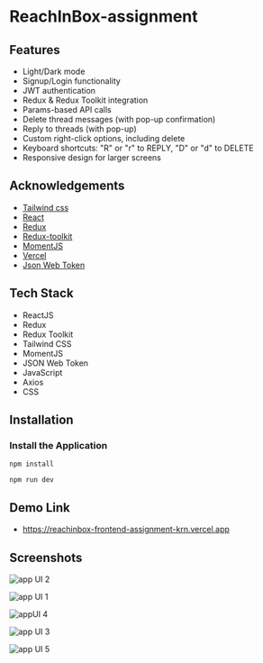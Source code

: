 
# ReachInBox-assignment 


## Features

- Light/Dark mode
- Signup/Login functionality
- JWT authentication
- Redux & Redux Toolkit integration
- Params-based API calls
- Delete thread messages (with pop-up confirmation)
- Reply to threads (with pop-up)
- Custom right-click options, including delete
- Keyboard shortcuts: "R" or "r" to REPLY, "D" or "d" to DELETE
- Responsive design for larger screens


## Acknowledgements


 - [Tailwind css](https://tailwindcss.com/)
 - [React](https://react.dev/)
 - [Redux](https://redux.js.org/)
 - [Redux-toolkit](https://redux-toolkit.js.org/)
 - [MomentJS](https://momentjs.com/)
 - [Vercel](https://vercel.com/)
 - [Json Web Token](https://www.npmjs.com/package/jsonwebtoken)


## Tech Stack 

- ReactJS
- Redux
- Redux Toolkit
- Tailwind CSS
- MomentJS
- JSON Web Token
- JavaScript
- Axios
- CSS

## Installation

### Install the Application

```npm install```


```npm run dev```

## Demo Link

- https://reachinbox-frontend-assignment-krn.vercel.app

## Screenshots

![app UI 2](https://github.com/iam-riyaz/reachinbox_assignment/assets/97458162/ccd6af37-12e1-4d58-8f11-c72b8ebf44e7)

![app UI 1](https://github.com/iam-riyaz/reachinbox_assignment/assets/97458162/829f4277-07ba-41f8-bb61-094b3a3a367b)

![appUI 4](https://github.com/iam-riyaz/reachinbox_assignment/assets/97458162/75d62727-62b6-41fd-bcd7-d4090073523e)

![app UI 3](https://github.com/iam-riyaz/reachinbox_assignment/assets/97458162/f7ff28d4-7c2b-42fe-88ab-35a57cb61eb1)

![app UI 5](https://github.com/iam-riyaz/reachinbox_assignment/assets/97458162/4dbed535-aaf0-4f8f-9015-bd385a84c583)

